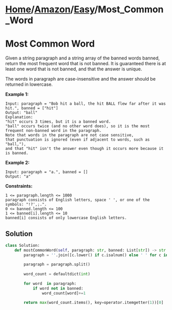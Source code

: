 # [Home](./../../..)/[Amazon](./../..)/[Easy](./..)/Most_Common_Word
<h1>Most Common Word</h1>

<p>
Given a string paragraph and a string array of the banned words banned, return the most frequent word that is not banned. It is guaranteed there is at least one word that is not banned, and that the answer is unique.

The words in paragraph are case-insensitive and the answer should be returned in lowercase.

</p>

<b>Example 1:</b>

    Input: paragraph = "Bob hit a ball, the hit BALL flew far after it was hit.", banned = ["hit"]
    Output: "ball"
    Explanation: 
    "hit" occurs 3 times, but it is a banned word.
    "ball" occurs twice (and no other word does), so it is the most frequent non-banned word in the paragraph. 
    Note that words in the paragraph are not case sensitive,
    that punctuation is ignored (even if adjacent to words, such as "ball,"), 
    and that "hit" isn't the answer even though it occurs more because it is banned.

 <b>Example 2:</b>

    Input: paragraph = "a.", banned = []
    Output: "a"
    
<b>Constraints:</b>

    1 <= paragraph.length <= 1000
    paragraph consists of English letters, space ' ', or one of the symbols: "!?',;.".
    0 <= banned.length <= 100
    1 <= banned[i].length <= 10
    banned[i] consists of only lowercase English letters.

<h2>Solution</h2>

```python
class Solution:
    def mostCommonWord(self, paragraph: str, banned: List[str]) -> str:
        paragraph = ''.join([c.lower() if c.isalnum() else ' ' for c in paragraph])
        
        paragraph = paragraph.split()
        
        word_count = defaultdict(int)
        
        for word  in paragraph:
            if word not in banned:
                word_count[word]+=1
                
        return max(word_count.items(), key=operator.itemgetter(1))[0]                    
```
